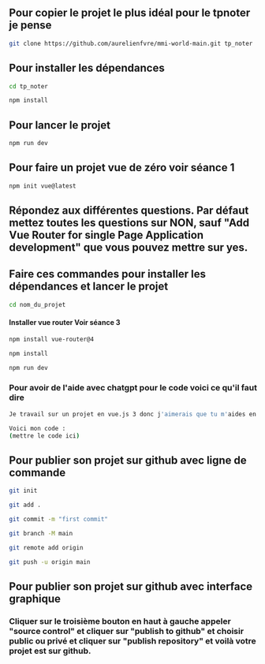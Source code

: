 ## Pour copier le projet le plus idéal pour le tpnoter je pense

```bash
git clone https://github.com/aurelienfvre/mmi-world-main.git tp_noter
```

## Pour installer les dépendances

```bash
cd tp_noter
```

```bash
npm install
```

## Pour lancer le projet

```bash
npm run dev
```

## Pour faire un projet vue de zéro voir séance 1

```bash
npm init vue@latest
```

## Répondez aux différentes questions. Par défaut mettez toutes les questions sur NON, sauf "Add Vue Router for single Page Application development" que vous pouvez mettre sur yes.

## Faire ces commandes pour installer les dépendances et lancer le projet

```bash
cd nom_du_projet
```

#### Installer vue router Voir séance 3

```bash
npm install vue-router@4
```

```bash
npm install
```

```bash
npm run dev
```

### Pour avoir de l'aide avec chatgpt pour le code voici ce qu'il faut dire

```bash
Je travail sur un projet en vue.js 3 donc j'aimerais que tu m'aides en respectant les conventions et bonnes pratiques de vue.js 3

Voici mon code :
(mettre le code ici)
```

## Pour publier son projet sur github avec ligne de commande

```bash
git init
```

```bash
git add .
```

```bash
git commit -m "first commit"
```

```bash
git branch -M main
```

```bash
git remote add origin
```

```bash
git push -u origin main
```

## Pour publier son projet sur github avec interface graphique

### Cliquer sur le troisième bouton en haut à gauche appeler "source control" et cliquer sur "publish to github" et choisir public ou privé et cliquer sur "publish repository" et voilà votre projet est sur github.
